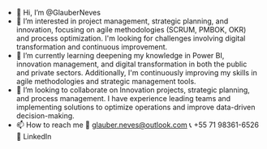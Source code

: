 - 👋 Hi, I’m @GlauberNeves
- 👀 I’m interested in project management, strategic planning, and innovation, focusing on agile methodologies (SCRUM, PMBOK, OKR) and process optimization. I'm looking for challenges involving digital transformation and continuous improvement.
- 🌱 I’m currently learning deepening my knowledge in Power BI, innovation management, and digital transformation in both the public and private sectors. Additionally, I'm continuously improving my skills in agile methodologies and strategic management tools.
- 💞️ I’m looking to collaborate on Innovation projects, strategic planning, and process management. I have experience leading teams and implementing solutions to optimize operations and improve data-driven decision-making.
- 📫 How to reach me 
📩 glauber.neves@outlook.com
📞 +55 71 98361-6526
🔗 LinkedIn

<!---
GlauberNeves/GlauberNeves is a ✨ special ✨ repository because its `README.md` (this file) appears on your GitHub profile.
You can click the Preview link to take a look at your changes.
--->
